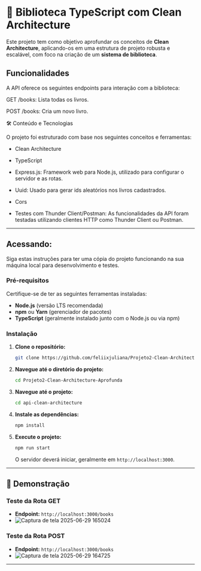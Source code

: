 # 🚀 Biblioteca TypeScript com Clean Architecture

Este projeto tem como objetivo aprofundar os conceitos de **Clean Architecture**, aplicando-os em uma estrutura de projeto robusta e escalável, com foco na criação de um **sistema de biblioteca**. 

## Funcionalidades
A API oferece os seguintes endpoints para interação com a biblioteca:

GET /books: Lista todas os livros.

POST /books: Cria um novo livro.

🛠️ Conteúdo e Tecnologias

O projeto foi estruturado com base nos seguintes conceitos e ferramentas:

* Clean Architecture

* TypeScript

* Express.js: Framework web para Node.js, utilizado para configurar o servidor e as rotas.

* Uuid: Usado para gerar ids aleatórios nos livros cadastrados.

* Cors

* Testes com Thunder Client/Postman: As funcionalidades da API foram testadas utilizando clientes HTTP como Thunder Client ou Postman.

-----

## Acessando: 

Siga estas instruções para ter uma cópia do projeto funcionando na sua máquina local para desenvolvimento e testes.

### Pré-requisitos

Certifique-se de ter as seguintes ferramentas instaladas:

  * **Node.js** (versão LTS recomendada)
  * **npm** ou **Yarn** (gerenciador de pacotes)
  * **TypeScript** (geralmente instalado junto com o Node.js ou via npm)

### Instalação

1.  **Clone o repositório:**
    ```bash
    git clone https://github.com/feliixjuliana/Projeto2-Clean-Architecture-Aprofunda.git
    ```
2.  **Navegue até o diretório do projeto:**
    ```bash
    cd Projeto2-Clean-Architecture-Aprofunda
    ```
3.  **Navegue até o projeto:**
    ```bash
    cd api-clean-architecture
    ```
4.  **Instale as dependências:**
    ```bash
    npm install
    ```
5.  **Execute o projeto:**
    ```bash
    npm run start
    ```
    O servidor deverá iniciar, geralmente em `http://localhost:3000`.

-----

## 📸 Demonstração

### Teste da Rota GET

  * **Endpoint:** `http://localhost:3000/books`
  * ![Captura de tela 2025-06-29 165024](https://github.com/user-attachments/assets/ba989a26-bb40-4b2d-b1a9-24a32ca8116a)



### Teste da Rota POST

  * **Endpoint:** `http://localhost:3000/books`
  * ![Captura de tela 2025-06-29 164725](https://github.com/user-attachments/assets/5a9c4edf-4cfb-4a00-93fc-c7fe87136bdc)

-----



